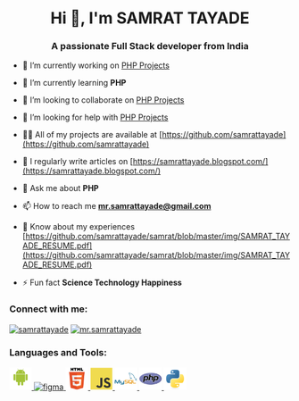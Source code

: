 <h1 align="center">Hi 👋, I'm SAMRAT TAYADE</h1>
<h3 align="center">A passionate Full Stack developer from India</h3>

- 🔭 I’m currently working on [PHP Projects](https://github.com/samrattayade/PHP_crud_app)

- 🌱 I’m currently learning **PHP**

- 👯 I’m looking to collaborate on [PHP Projects](https://github.com/samrattayade/PHP_crud_app)

- 🤝 I’m looking for help with [PHP Projects](https://github.com/samrattayade/PHP_crud_app)

- 👨‍💻 All of my projects are available at [https://github.com/samrattayade](https://github.com/samrattayade)

- 📝 I regularly write articles on [https://samrattayade.blogspot.com/](https://samrattayade.blogspot.com/)

- 💬 Ask me about **PHP**

- 📫 How to reach me **mr.samrattayade@gmail.com**

- 📄 Know about my experiences [https://github.com/samrattayade/samrat/blob/master/img/SAMRAT_TAYADE_RESUME.pdf](https://github.com/samrattayade/samrat/blob/master/img/SAMRAT_TAYADE_RESUME.pdf)

- ⚡ Fun fact **Science Technology Happiness**

<h3 align="left">Connect with me:</h3>
<p align="left">
<a href="https://twitter.com/samrattayade" target="blank"><img align="center" src="https://raw.githubusercontent.com/rahuldkjain/github-profile-readme-generator/master/src/images/icons/Social/twitter.svg" alt="samrattayade" height="30" width="40" /></a>
<a href="https://instagram.com/mr.samrattayade" target="blank"><img align="center" src="https://raw.githubusercontent.com/rahuldkjain/github-profile-readme-generator/master/src/images/icons/Social/instagram.svg" alt="mr.samrattayade" height="30" width="40" /></a>
</p>

<h3 align="left">Languages and Tools:</h3>
<p align="left"> <a href="https://developer.android.com" target="_blank" rel="noreferrer"> <img src="https://raw.githubusercontent.com/devicons/devicon/master/icons/android/android-original-wordmark.svg" alt="android" width="40" height="40"/> </a> <a href="https://www.figma.com/" target="_blank" rel="noreferrer"> <img src="https://www.vectorlogo.zone/logos/figma/figma-icon.svg" alt="figma" width="40" height="40"/> </a> <a href="https://www.w3.org/html/" target="_blank" rel="noreferrer"> <img src="https://raw.githubusercontent.com/devicons/devicon/master/icons/html5/html5-original-wordmark.svg" alt="html5" width="40" height="40"/> </a> <a href="https://developer.mozilla.org/en-US/docs/Web/JavaScript" target="_blank" rel="noreferrer"> <img src="https://raw.githubusercontent.com/devicons/devicon/master/icons/javascript/javascript-original.svg" alt="javascript" width="40" height="40"/> </a> <a href="https://www.mysql.com/" target="_blank" rel="noreferrer"> <img src="https://raw.githubusercontent.com/devicons/devicon/master/icons/mysql/mysql-original-wordmark.svg" alt="mysql" width="40" height="40"/> </a> <a href="https://www.php.net" target="_blank" rel="noreferrer"> <img src="https://raw.githubusercontent.com/devicons/devicon/master/icons/php/php-original.svg" alt="php" width="40" height="40"/> </a> <a href="https://www.python.org" target="_blank" rel="noreferrer"> <img src="https://raw.githubusercontent.com/devicons/devicon/master/icons/python/python-original.svg" alt="python" width="40" height="40"/> </a> </p>
